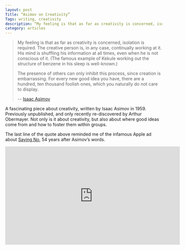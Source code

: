 ```yaml
---
layout: post
Title: “Asimov on Creativity”
Tags: writing, creativity
description: “My feeling is that as far as creativity is concerned, isolation is required. - Asimov”
category: articles
---
```


> My feeling is that as far as creativity is concerned, isolation is required. The creative person is, in any case, continually working at it. His mind is shuffling his information at all times, even when he is not conscious of it. (The famous example of Kekule working out the structure of benzene in his sleep is well-known.)
> 
> The presence of others can only inhibit this process, since creation is embarrassing. For every new good idea you have, there are a hundred, ten thousand foolish ones, which you naturally do not care to display.
>
> -- [Isaac Asimov](http://www.technologyreview.com/view/531911/isaac-asimov-mulls-how-do-people-get-new-ideas/ "How do People Get New Ideas? - Asimov")

A fascinating piece about creativity, written by Isaac Asimov in 1959. Previously unpublished, and only recently re-discovered by Arthur Obermayer. Not only is it about creativity, but also about where good ideas come from and how to foster them within groups. 

The last line of the quote above reminded me of the infamous Apple ad about [Saying No](http://www.foursides.ca/saying-no/ "Saying No - Four Sides"), 54 years after Asimov’s words. 

<center><iframe width="560" height="315" src="http://www.youtube.com/embed/VpZmIiIXuZ0" frameborder="0" allowfullscreen></iframe></center>


